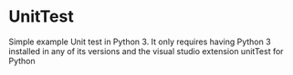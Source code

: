 # UnitTest
Simple example Unit test in Python 3. It only requires having Python 3 installed in any of its versions and the visual studio extension unitTest for Python
